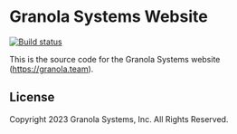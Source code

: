 # Granola Systems Website

[![Build status](https://badge.buildkite.com/eca493aa36628e3a97cf4f2133035041d1d39fa6b95e03a951.svg)](https://buildkite.com/granola/granola-website)

This is the source code for the Granola Systems website (https://granola.team).

## License

Copyright 2023 Granola Systems, Inc. All Rights Reserved.
